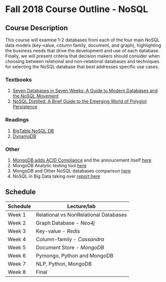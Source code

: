 # Fall 2018 Course Outline - NoSQL

## Course Description
This course will examine 1-2 databases from each of the four main NoSQL data models (key-value, column family, document, and graph), highlighting the business needs that drive the development and use of each database. Finally, we will present criteria that decision makers should consider when choosing between relational and non-relational databases and techniques for selecting the NoSQL database that best addresses specific use cases.


### Textbooks
1. [Seven Databases in Seven Weeks: A Guide to Modern Databases and the NoSQL Movement](https://www.amazon.com/Seven-Databases-Weeks-Modern-Movement/dp/1934356921)
2. [NoSQL Distilled: A Brief Guide to the Emerging World of Polyglot Persistence](https://www.amazon.com/NoSQL-Distilled-Emerging-Polyglot-Persistence/dp/0321826620)

### Readings
1. [BigTable NoSQL DB](http://www.eecs.harvard.edu/~margo/cs165/papers/bigtable-osdi06.pdf)
2. [DynamoDB](http://www.eecs.harvard.edu/~margo/cs165/papers/amazon-dynamo-sosp2007.pdf)

### Other
1. [MongoDB adds ACID Compliance](https://www.mongodb.com/press/mongodb-announces-multi-document-acid-transactions-in-release-40) and the annoucement itself [here](https://www.mongodb.com/presentations/mongodblocal-seattle-transactions-announcement)
2. MongoDB Analytic testing tool [here](https://www.knowi.com/mongodb-analytics)
3. MongoDB and Other NoSQL databases comparison [here](https://db-engines.com/en/system/Cassandra%3BMongoDB%3BNeo4j%3BRedis) 
4. NoSQL in Big Data taking over [report here](https://reprints.forrester.com/?utm_campaign=Int_OC_Forrester%20NoSQL%20Report_07_16_WW_Autoresponder&utm_medium=email&utm_source=Eloqua#/assets/2/361/'RES125643'/reports)



## Schedule   

|Schedule | Lecture/lab  |   
| --- | --- |
| Week 1     | Relational vs NonRelational Databases      
| Week 2     | Graph Database - *Neo4j*         
| Week 3     | Key-value - *Redis*         
| Week 4     | Column-family - *Cassandra*     
| Week 5     | Document Store -  *MongoDB*         
| Week 6     | Pymongo, Python and MongoDB              
| Week 7     | NLP, Python, MongoDB          
| Week 8     | Final

